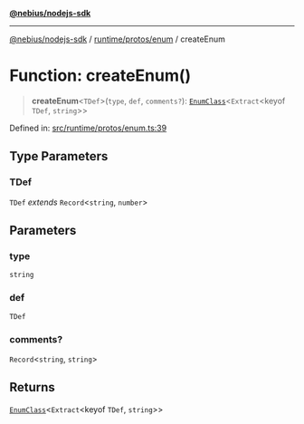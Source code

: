 [**@nebius/nodejs-sdk**](../../../../README.md)

---

[@nebius/nodejs-sdk](../../../../README.md) / [runtime/protos/enum](../README.md) / createEnum

# Function: createEnum()

> **createEnum**\<`TDef`\>(`type`, `def`, `comments?`): [`EnumClass`](../type-aliases/EnumClass.md)\<`Extract`\<keyof `TDef`, `string`\>\>

Defined in: [src/runtime/protos/enum.ts:39](https://github.com/nebius/nodejs-sdk/blob/b305f8e478cb0251c26d73900b264b3bd9a5cc58/src/runtime/protos/enum.ts#L39)

## Type Parameters

### TDef

`TDef` _extends_ `Record`\<`string`, `number`\>

## Parameters

### type

`string`

### def

`TDef`

### comments?

`Record`\<`string`, `string`\>

## Returns

[`EnumClass`](../type-aliases/EnumClass.md)\<`Extract`\<keyof `TDef`, `string`\>\>
